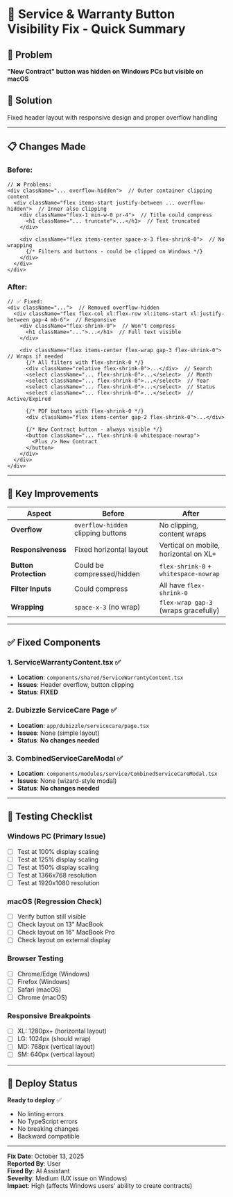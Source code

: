# 🔧 Service & Warranty Button Visibility Fix - Quick Summary

## 🐛 Problem
**"New Contract" button was hidden on Windows PCs but visible on macOS**

## 🎯 Solution
Fixed header layout with responsive design and proper overflow handling

---

## 📋 Changes Made

### Before:
```tsx
// ❌ Problems:
<div className="... overflow-hidden">  // Outer container clipping content
  <div className="flex items-start justify-between ... overflow-hidden">  // Inner also clipping
    <div className="flex-1 min-w-0 pr-4">  // Title could compress
      <h1 className="... truncate">...</h1>  // Text truncated
    </div>
    
    <div className="flex items-center space-x-3 flex-shrink-0">  // No wrapping
      {/* Filters and buttons - could be clipped on Windows */}
    </div>
  </div>
</div>
```

### After:
```tsx
// ✅ Fixed:
<div className="...">  // Removed overflow-hidden
  <div className="flex flex-col xl:flex-row xl:items-start xl:justify-between gap-4 mb-6">  // Responsive
    <div className="flex-shrink-0">  // Won't compress
      <h1 className="...">...</h1>  // Full text visible
    </div>
    
    <div className="flex items-center flex-wrap gap-3 flex-shrink-0">  // Wraps if needed
      {/* All filters with flex-shrink-0 */}
      <div className="relative flex-shrink-0">...</div>  // Search
      <select className="... flex-shrink-0">...</select>  // Month
      <select className="... flex-shrink-0">...</select>  // Year
      <select className="... flex-shrink-0">...</select>  // Status
      <select className="... flex-shrink-0">...</select>  // Active/Expired
      
      {/* PDF buttons with flex-shrink-0 */}
      <div className="flex items-center gap-2 flex-shrink-0">...</div>
      
      {/* New Contract button - always visible */}
      <button className="... flex-shrink-0 whitespace-nowrap">
        <Plus /> New Contract
      </button>
    </div>
  </div>
</div>
```

---

## 🎨 Key Improvements

| Aspect | Before | After |
|--------|--------|-------|
| **Overflow** | `overflow-hidden` clipping buttons | No clipping, content wraps |
| **Responsiveness** | Fixed horizontal layout | Vertical on mobile, horizontal on XL+ |
| **Button Protection** | Could be compressed/hidden | `flex-shrink-0` + `whitespace-nowrap` |
| **Filter Inputs** | Could compress | All have `flex-shrink-0` |
| **Wrapping** | `space-x-3` (no wrap) | `flex-wrap gap-3` (wraps gracefully) |

---

## ✅ Fixed Components

### 1. ServiceWarrantyContent.tsx ✅
- **Location**: `components/shared/ServiceWarrantyContent.tsx`
- **Issues**: Header overflow, button clipping
- **Status**: **FIXED**

### 2. Dubizzle ServiceCare Page ✅
- **Location**: `app/dubizzle/servicecare/page.tsx`
- **Issues**: None (simple layout)
- **Status**: **No changes needed**

### 3. CombinedServiceCareModal ✅
- **Location**: `components/modules/service/CombinedServiceCareModal.tsx`
- **Issues**: None (wizard-style modal)
- **Status**: **No changes needed**

---

## 🧪 Testing Checklist

### Windows PC (Primary Issue)
- [ ] Test at 100% display scaling
- [ ] Test at 125% display scaling
- [ ] Test at 150% display scaling
- [ ] Test at 1366x768 resolution
- [ ] Test at 1920x1080 resolution

### macOS (Regression Check)
- [ ] Verify button still visible
- [ ] Check layout on 13" MacBook
- [ ] Check layout on 16" MacBook Pro
- [ ] Check layout on external display

### Browser Testing
- [ ] Chrome/Edge (Windows)
- [ ] Firefox (Windows)
- [ ] Safari (macOS)
- [ ] Chrome (macOS)

### Responsive Breakpoints
- [ ] XL: 1280px+ (horizontal layout)
- [ ] LG: 1024px (should wrap)
- [ ] MD: 768px (vertical layout)
- [ ] SM: 640px (vertical layout)

---

## 🚀 Deploy Status

**Ready to deploy** ✅
- No linting errors
- No TypeScript errors
- No breaking changes
- Backward compatible

---

**Fix Date**: October 13, 2025  
**Reported By**: User  
**Fixed By**: AI Assistant  
**Severity**: Medium (UX issue on Windows)  
**Impact**: High (affects Windows users' ability to create contracts)




